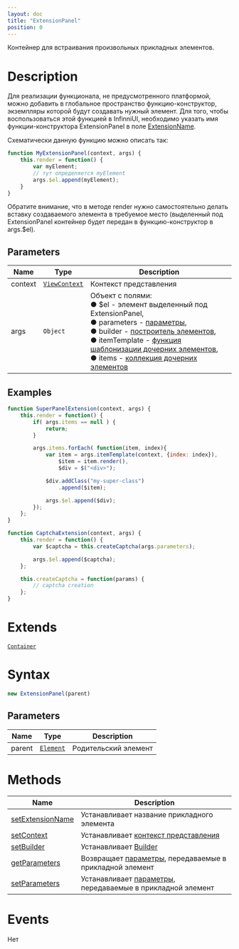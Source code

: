 ```yaml
---
layout: doc
title: "ExtensionPanel"
position: 0
---
```


Контейнер для встраивания произвольных прикладных элементов.

# Description

Для реализации функционала, не предусмотренного платформой, можно добавить в глобальное пространство функцию-конструктор, 
экземпляры которой будут создавать нужный элемент. 
Для того, чтобы воспользоваться этой функцией в InfinniUI, необходимо указать имя функции-конструктора ExtensionPanel в поле [ExtensionName](ExtensionPanel.setExtensionName/).

Схематически данную функцию можно описать так:

```js
function MyExtensionPanel(context, args) {	
    this.render = function() {
    	var myElement;
    	// тут определяется myElement
    	args.$el.append(myElement);
	}
}
```
Обратите внимание, что в методе render нужно самостоятельно делать вставку создаваемого элемента в требуемое место (выделенный под ExtensionPanel контейнер будет передан в функцию-конструктор в args.$el).

## Parameters

|Name|Type|Description|
|----|----|-----------|
|context|[`ViewContext`](/docs/API/Core/Context)|Контекст представления|
|args|`Object`|Объект с полями: <br> &#9679; $el - элемент выделенный под ExtensionPanel,<br> &#9679; parameters - [параметры](ExtensionPanel.getParameters/),<br> &#9679; builder - [построитель элементов](/docs/Api/Core/Builders/),<br> &#9679; itemTemplate - [функция шаблонизации дочерних элементов](/docs/API/Core/Elements/Container/Container.getItemTemplate/),<br> &#9679; items - [коллекция дочерних элементов](/docs/API/Core/Elements/Container/Container.getItems/)|

## Examples

```js
function SuperPanelExtension(context, args) {
    this.render = function() {
        if( args.items == null ) {
            return;
        }

        args.items.forEach( function(item, index){
            var item = args.itemTemplate(context, {index: index}),
                $item = item.render(),
                $div = $("<div>");

            $div.addClass("my-super-class")
                .append($item);

            args.$el.append($div);
        });
    };
}
```

```js
function CaptchaExtension(context, args) {	
    this.render = function() {
    	var $captcha = this.createCaptcha(args.parameters);

    	args.$el.append($captcha);
	};

	this.createCaptcha = function(params) {
    	// captcha creation
	};
}
```




# Extends

[`Container`](/docs/API/Core/Elements/Container/)

# Syntax

```js
new ExtensionPanel(parent)
```

## Parameters

|Name|Type|Description|
|----|----|-----------|
|parent|[`Element`](../../Core/Elements/Element)|Родительский элемент|

# Methods

Name|Description
----|-----------
[setExtensionName](ExtensionPanel.setExtensionName/)|Устанавливает название прикладного элемента
[setContext](ExtensionPanel.setContext/)|Устанавливает [контекст представления](/docs/Api/Core/Context/)
[setBuilder](ExtensionPanel.setBuilder/)|Устанавливает [Builder](/docs/Api/Core/Builders/)
[getParameters](ExtensionPanel.getParameters/)|Возвращает [параметры](/docs/Api/Core/Parameters/), передаваемые в прикладной элемент
[setParameters](ExtensionPanel.setParameters/)|Устанавливает [параметры](/docs/Api/Core/Parameters/), передаваемые в прикладной элемент

# Events

Нет